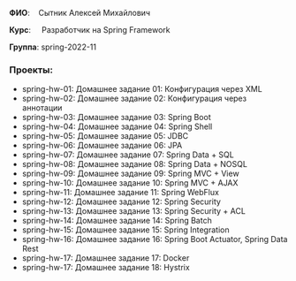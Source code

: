 <p><strong>ФИО</strong>:&nbsp; &nbsp; Сытник Алексей Михайлович</p>
<p><strong>Курс</strong>:&nbsp; &nbsp; &nbsp;Разработчик на Spring Framework</p>
<p><strong>Группа</strong>: spring-2022-11</p>

### Проекты:
- spring-hw-01: Домашнее задание 01: Конфигурация через XML
- spring-hw-02: Домашнее задание 02: Конфигурация через аннотации
- spring-hw-03: Домашнее задание 03: Spring Boot
- spring-hw-04: Домашнее задание 04: Spring Shell
- spring-hw-05: Домашнее задание 05: JDBC
- spring-hw-06: Домашнее задание 06: JPA
- spring-hw-07: Домашнее задание 07: Spring Data + SQL
- spring-hw-08: Домашнее задание 08: Spring Data + NOSQL
- spring-hw-09: Домашнее задание 09: Spring MVC + View
- spring-hw-10: Домашнее задание 10: Spring MVC + AJAX
- spring-hw-11: Домашнее задание 11: Spring WebFlux
- spring-hw-12: Домашнее задание 12: Spring Security
- spring-hw-13: Домашнее задание 13: Spring Security + ACL
- spring-hw-14: Домашнее задание 14: Spring Batch
- spring-hw-15: Домашнее задание 15: Spring Integration
- spring-hw-16: Домашнее задание 16: Spring Boot Actuator, Spring Data Rest
- spring-hw-17: Домашнее задание 17: Docker
- spring-hw-17: Домашнее задание 18: Hystrix